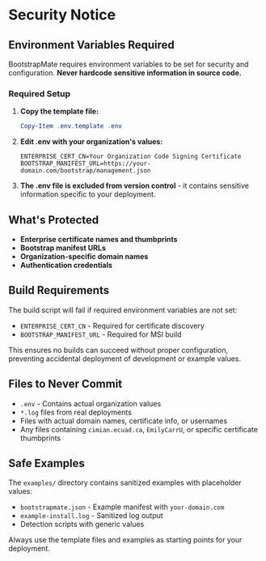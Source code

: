 # Security Notice

## Environment Variables Required

BootstrapMate requires environment variables to be set for security and configuration. **Never hardcode sensitive information in source code.**

### Required Setup

1. **Copy the template file:**
   ```powershell
   Copy-Item .env.template .env
   ```

2. **Edit .env with your organization's values:**
   ```properties
   ENTERPRISE_CERT_CN=Your Organization Code Signing Certificate
   BOOTSTRAP_MANIFEST_URL=https://your-domain.com/bootstrap/management.json
   ```

3. **The .env file is excluded from version control** - it contains sensitive information specific to your deployment.

## What's Protected

- **Enterprise certificate names and thumbprints**
- **Bootstrap manifest URLs**
- **Organization-specific domain names**
- **Authentication credentials**

## Build Requirements

The build script will fail if required environment variables are not set:

- `ENTERPRISE_CERT_CN` - Required for certificate discovery
- `BOOTSTRAP_MANIFEST_URL` - Required for MSI build

This ensures no builds can succeed without proper configuration, preventing accidental deployment of development or example values.

## Files to Never Commit

- `.env` - Contains actual organization values
- `*.log` files from real deployments
- Files with actual domain names, certificate info, or usernames
- Any files containing `cimian.ecuad.ca`, `EmilyCarrU`, or specific certificate thumbprints

## Safe Examples

The `examples/` directory contains sanitized examples with placeholder values:
- `bootstrapmate.json` - Example manifest with `your-domain.com`
- `example-install.log` - Sanitized log output
- Detection scripts with generic values

Always use the template files and examples as starting points for your deployment.
